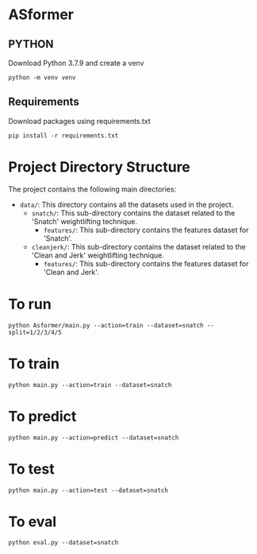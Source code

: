 # ASformer
## PYTHON

Download Python 3.7.9 and create a venv

`python -m venv venv`

## Requirements

Download packages using requirements.txt

`pip install -r requirements.txt`


# Project Directory Structure

The project contains the following main directories:

- `data/`: This directory contains all the datasets used in the project.
    - `snatch/`: This sub-directory contains the dataset related to the 'Snatch' weightlifting technique.
        - `features/`: This sub-directory contains the features dataset for 'Snatch'.
    - `cleanjerk/`: This sub-directory contains the dataset related to the 'Clean and Jerk' weightlifting technique.
        - `features/`: This sub-directory contains the features dataset for 'Clean and Jerk'.

# To run
`
python Asformer/main.py --action=train --dataset=snatch --split=1/2/3/4/5
`

# To train
`
python main.py --action=train --dataset=snatch
`


# To predict
`
python main.py --action=predict --dataset=snatch
`


# To test
`
python main.py --action=test --dataset=snatch
`


# To eval
`
python eval.py --dataset=snatch
`
